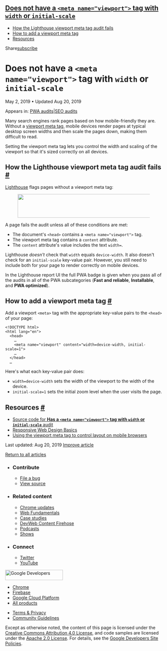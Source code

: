 ## <a href="#does-not-have-a-lesscodegreaterandltmeta-nameandquotviewportandquotandgtlesscodegreater-tag-with-lesscodegreaterwidthlesscodegreater-or-lesscodegreaterinitial-scalelesscodegreater" class="w-toc__header--link">Does not have a <code>&lt;meta name="viewport"&gt;</code> tag with <code>width</code> or <code>initial-scale</code></a>

- [How the Lighthouse viewport meta tag audit fails](#how-the-lighthouse-viewport-meta-tag-audit-fails)
- [How to add a viewport meta tag](#how-to-add-a-viewport-meta-tag)
- [Resources](#resources)

Share<a href="/newsletter/" class="gc-analytics-event w-actions__fab w-actions__fab--subscribe"><span>subscribe</span></a>

# Does not have a `<meta name="viewport">` tag with `width` or `initial-scale`

May 2, 2019 <span class="w-author__separator">•</span> Updated Aug 20, 2019

<span class="w-post-signpost__title">Appears in:</span> <a href="/lighthouse-pwa" class="w-post-signpost__link">PWA audits</a><span class="w-post-signpost__divider">|</span><a href="/lighthouse-seo" class="w-post-signpost__link">SEO audits</a>

Many search engines rank pages based on how mobile-friendly they are. Without a [viewport meta tag](https://developer.mozilla.org/en-US/docs/Mozilla/Mobile/Viewport_meta_tag), mobile devices render pages at typical desktop screen widths and then scale the pages down, making them difficult to read.

Setting the viewport meta tag lets you control the width and scaling of the viewport so that it's sized correctly on all devices.

## How the Lighthouse viewport meta tag audit fails <a href="#how-the-lighthouse-viewport-meta-tag-audit-fails" class="w-headline-link">#</a>

[Lighthouse](https://developers.google.com/web/tools/lighthouse/) flags pages without a viewport meta tag:

<figure><img src="https://web-dev.imgix.net/image/tcFciHGuF3MxnTr1y5ue01OGLBn2/g9La56duNlpHZntDnzY9.png?auto=format" class="w-screenshot w-screenshot" sizes="(min-width: 800px) 800px, calc(100vw - 48px)" srcset="https://web-dev.imgix.net/image/tcFciHGuF3MxnTr1y5ue01OGLBn2/g9La56duNlpHZntDnzY9.png?auto=format&amp;w=200 200w, https://web-dev.imgix.net/image/tcFciHGuF3MxnTr1y5ue01OGLBn2/g9La56duNlpHZntDnzY9.png?auto=format&amp;w=228 228w, https://web-dev.imgix.net/image/tcFciHGuF3MxnTr1y5ue01OGLBn2/g9La56duNlpHZntDnzY9.png?auto=format&amp;w=260 260w, https://web-dev.imgix.net/image/tcFciHGuF3MxnTr1y5ue01OGLBn2/g9La56duNlpHZntDnzY9.png?auto=format&amp;w=296 296w, https://web-dev.imgix.net/image/tcFciHGuF3MxnTr1y5ue01OGLBn2/g9La56duNlpHZntDnzY9.png?auto=format&amp;w=338 338w, https://web-dev.imgix.net/image/tcFciHGuF3MxnTr1y5ue01OGLBn2/g9La56duNlpHZntDnzY9.png?auto=format&amp;w=385 385w, https://web-dev.imgix.net/image/tcFciHGuF3MxnTr1y5ue01OGLBn2/g9La56duNlpHZntDnzY9.png?auto=format&amp;w=439 439w, https://web-dev.imgix.net/image/tcFciHGuF3MxnTr1y5ue01OGLBn2/g9La56duNlpHZntDnzY9.png?auto=format&amp;w=500 500w, https://web-dev.imgix.net/image/tcFciHGuF3MxnTr1y5ue01OGLBn2/g9La56duNlpHZntDnzY9.png?auto=format&amp;w=571 571w, https://web-dev.imgix.net/image/tcFciHGuF3MxnTr1y5ue01OGLBn2/g9La56duNlpHZntDnzY9.png?auto=format&amp;w=650 650w, https://web-dev.imgix.net/image/tcFciHGuF3MxnTr1y5ue01OGLBn2/g9La56duNlpHZntDnzY9.png?auto=format&amp;w=741 741w, https://web-dev.imgix.net/image/tcFciHGuF3MxnTr1y5ue01OGLBn2/g9La56duNlpHZntDnzY9.png?auto=format&amp;w=845 845w, https://web-dev.imgix.net/image/tcFciHGuF3MxnTr1y5ue01OGLBn2/g9La56duNlpHZntDnzY9.png?auto=format&amp;w=964 964w, https://web-dev.imgix.net/image/tcFciHGuF3MxnTr1y5ue01OGLBn2/g9La56duNlpHZntDnzY9.png?auto=format&amp;w=1098 1098w, https://web-dev.imgix.net/image/tcFciHGuF3MxnTr1y5ue01OGLBn2/g9La56duNlpHZntDnzY9.png?auto=format&amp;w=1252 1252w, https://web-dev.imgix.net/image/tcFciHGuF3MxnTr1y5ue01OGLBn2/g9La56duNlpHZntDnzY9.png?auto=format&amp;w=1428 1428w, https://web-dev.imgix.net/image/tcFciHGuF3MxnTr1y5ue01OGLBn2/g9La56duNlpHZntDnzY9.png?auto=format&amp;w=1600 1600w" width="800" height="76" /></figure>A page fails the audit unless all of these conditions are met:

- The document's `<head>` contains a `<meta name="viewport">` tag.
- The viewport meta tag contains a `content` attribute.
- The `content` attribute's value includes the text `width=`.

Lighthouse _doesn't_ check that `width` equals `device-width`. It also doesn't check for an `initial-scale` key-value pair. However, you still need to include both for your page to render correctly on mobile devices.

In the Lighthouse report UI the full PWA badge is given when you pass all of the audits in all of the PWA subcategories (**Fast and reliable**, **Installable**, and **PWA optimized**).

## How to add a viewport meta tag <a href="#how-to-add-a-viewport-meta-tag" class="w-headline-link">#</a>

Add a viewport `<meta>` tag with the appropriate key-value pairs to the `<head>` of your page:

    <!DOCTYPE html>
    <html lang="en">
      <head>
        …
        <meta name="viewport" content="width=device-width, initial-scale=1">
        …
      </head>
      …

Here's what each key-value pair does:

- `width=device-width` sets the width of the viewport to the width of the device.
- `initial-scale=1` sets the initial zoom level when the user visits the page.

## Resources <a href="#resources" class="w-headline-link">#</a>

- [Source code for **Has a `<meta name="viewport">` tag with `width` or `initial-scale`** audit](https://github.com/GoogleChrome/lighthouse/blob/master/lighthouse-core/audits/viewport.js)
- [Responsive Web Design Basics](https://developers.google.com/web/fundamentals/design-and-ux/responsive/#set-the-viewport)
- [Using the viewport meta tag to control layout on mobile browsers](https://developer.mozilla.org/en-US/docs/Mozilla/Mobile/Viewport_meta_tag)

<span class="w-mr--sm">Last updated: Aug 20, 2019 </span>[Improve article](https://github.com/GoogleChrome/web.dev/blob/master/src/site/content/en/lighthouse-pwa/viewport/index.md)

<a href="/lighthouse-pwa" class="gc-analytics-event w-article-navigation__link w-article-navigation__link--back w-article-navigation__link--single">Return to all articles</a>

- ### Contribute

  - <a href="https://github.com/GoogleChrome/web.dev/issues/new?assignees=&amp;labels=bug&amp;template=bug_report.md&amp;title=" class="w-footer__linkbox-link">File a bug</a>
  - <a href="https://github.com/googlechrome/web.dev" class="w-footer__linkbox-link">View source</a>

- ### Related content

  - <a href="https://blog.chromium.org/" class="w-footer__linkbox-link">Chrome updates</a>
  - <a href="https://developers.google.com/web/" class="w-footer__linkbox-link">Web Fundamentals</a>
  - <a href="https://developers.google.com/web/showcase/" class="w-footer__linkbox-link">Case studies</a>
  - <a href="https://devwebfeed.appspot.com/" class="w-footer__linkbox-link">DevWeb Content Firehose</a>
  - <a href="/podcasts/" class="w-footer__linkbox-link">Podcasts</a>
  - <a href="/shows/" class="w-footer__linkbox-link">Shows</a>

- ### Connect

  - <a href="https://www.twitter.com/ChromiumDev" class="w-footer__linkbox-link">Twitter</a>
  - <a href="https://www.youtube.com/user/ChromeDevelopers" class="w-footer__linkbox-link">YouTube</a>

<a href="https://developers.google.com/" class="w-footer__utility-logo-link"><img src="/images/lockup-color.png" alt="Google Developers" class="w-footer__utility-logo" width="185" height="33" /></a>

- <a href="https://developer.chrome.com/" class="w-footer__utility-link">Chrome</a>
- <a href="https://firebase.google.com/" class="w-footer__utility-link">Firebase</a>
- <a href="https://cloud.google.com/" class="w-footer__utility-link">Google Cloud Platform</a>
- <a href="https://developers.google.com/products" class="w-footer__utility-link">All products</a>

<!-- -->

- <a href="https://policies.google.com/" class="w-footer__utility-link">Terms &amp; Privacy</a>
- <a href="/community-guidelines/" class="w-footer__utility-link">Community Guidelines</a>

Except as otherwise noted, the content of this page is licensed under the [Creative Commons Attribution 4.0 License](https://creativecommons.org/licenses/by/4.0/), and code samples are licensed under the [Apache 2.0 License](https://www.apache.org/licenses/LICENSE-2.0). For details, see the [Google Developers Site Policies](https://developers.google.com/terms/site-policies).
